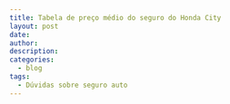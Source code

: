 ```yaml
---
title: Tabela de preço médio do seguro do Honda City
layout: post
date:
author:
description:
categories:
  - blog
tags:
  - Dúvidas sobre seguro auto
---
```

